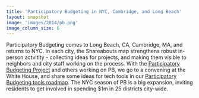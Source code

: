 ```yaml
---
title: 'Participatory Budgeting in NYC, Cambridge, and Long Beach'
layout: snapshot
image: 'images/2014/pb.png'
image_column_size: 6
---
```


Participatory Budgeting comes to Long Beach, CA, Cambridge, MA, and returns to NYC. In each city, the Shareabouts map strengthens robust in-person actvitity - collecting ideas for projects, and making them visible to neighbors and city staff working on the process. With the <a href="http://www.participatorybudgeting.org/">Participatory Budgeting Project</a> and others working on PB, we go to a convening at the White House, and share some ideas for tech tools in our <a href="http://blog.openplans.org/2014/05/supporting-participatory-budgeting-with-shareabouts/">Participatory Budgeting tools roadmap</a>. The NYC season of PB is a big expansion, inviting residents to get involved in spending $1m in 25 districts city-wide. 